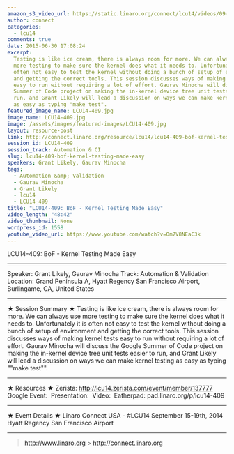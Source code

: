 ```yaml
---
amazon_s3_video_url: https://static.linaro.org/connect/lcu14/videos/09-18-Thursday/LCU14-409-%20BoF%20-%20Kernel%20Testing%20Made%20Easy.mp4
author: connect
categories:
  - lcu14
comments: true
date: 2015-06-30 17:08:24
excerpt:
  Testing is like ice cream, there is always room for more. We can always use
  more testing to make sure the kernel does what it needs to. Unfortunately it is
  often not easy to test the kernel without doing a bunch of setup of environment
  and getting the correct tools. This session discusses ways of making kernel tests
  easy to run without requiring a lot of effort. Gaurav Minocha will discuss the Google
  Summer of Code project on making the in-kernel device tree unit tests easier to
  run, and Grant Likely will lead a discussion on ways we can make kernel testing
  as easy as typing "make test".
featured_image_name: LCU14-409.jpg
image_name: LCU14-409.jpg
image: /assets/images/featured-images/LCU14-409.jpg
layout: resource-post
link: http://connect.linaro.org/resource/lcu14/lcu14-409-bof-kernel-testing-made-easy/
session_id: LCU14-409
session_track: Automation & CI
slug: lcu14-409-bof-kernel-testing-made-easy
speakers: Grant Likely, Gaurav Minocha
tags:
  - Automation &amp; Validation
  - Gaurav Minocha
  - Grant Likely
  - lcu14
  - LCU14-409
title: "LCU14-409: BoF - Kernel Testing Made Easy"
video_length: "48:42"
video_thumbnail: None
wordpress_id: 1558
youtube_video_url: https://www.youtube.com/watch?v=Om7V8NEaC3k
---
```


LCU14-409: BoF - Kernel Testing Made Easy

---

Speaker: Grant Likely, Gaurav Minocha
Track: Automation & Validation
Location: Grand Peninsula A, Hyatt Regency San Francisco Airport, Burlingame, CA, United States

---

★ Session Summary ★
Testing is like ice cream, there is always room for more. We can always use more testing to make sure the kernel does what it needs to. Unfortunately it is often not easy to test the kernel without doing a bunch of setup of environment and getting the correct tools. This session discusses ways of making kernel tests easy to run without requiring a lot of effort. Gaurav Minocha will discuss the Google Summer of Code project on making the in-kernel device tree unit tests easier to run, and Grant Likely will lead a discussion on ways we can make kernel testing as easy as typing ""make test"".

---

★ Resources ★
Zerista: http://lcu14.zerista.com/event/member/137777
Google Event: 
Presentation: 
Video: 
Eatherpad: pad.linaro.org/p/lcu14-409

---

★ Event Details ★
Linaro Connect USA - #LCU14
September 15-19th, 2014
Hyatt Regency San Francisco Airport

---

> http://www.linaro.org > http://connect.linaro.org
